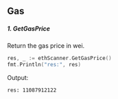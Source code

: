 ## Gas

##### 1. GetGasPrice

Return the gas price in wei.

```go
res, _ := ethScanner.GetGasPrice()
fmt.Println("res:", res)
```

Output:

```bash
res: 11087912122
```

